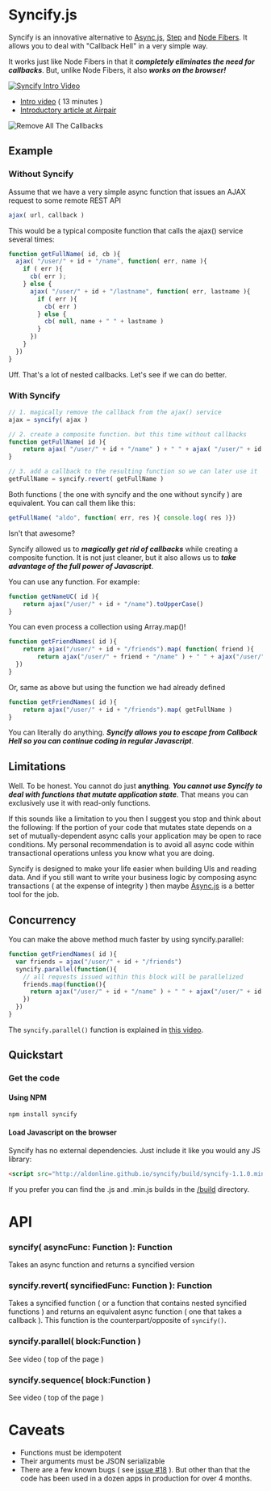 # Syncify.js

Syncify is an innovative alternative to [Async.js](https://github.com/caolan/async), [Step](https://github.com/creationix/step) and [Node Fibers](https://github.com/laverdet/node-fibers). It allows you to deal with "Callback Hell" in a very simple way.

It works just like Node Fibers in that it ***completely eliminates the need for callbacks***. But, unlike Node Fibers, it also ***works on the browser!***


[![Syncify Intro Video](https://dl.dropboxusercontent.com/u/497895/__permalinks/syncify-youtube-screenshot.png)](http://www.youtube.com/watch?v=hvlBpWlpdFo)

* [Intro video](http://www.youtube.com/watch?v=hvlBpWlpdFo) ( 13 minutes )
* [Introductory article at Airpair](http://airpair.com/javascript/syncify-tutorial)


![Remove All The Callbacks](https://dl.dropboxusercontent.com/u/497895/donkeyscript/images/allmeme.png)

## Example

### Without Syncify


Assume that we have a very simple async function that issues an AJAX request to some remote REST API

```javascript
ajax( url, callback )
```

This would be a typical composite function that calls the ajax() service several times:

```javascript
function getFullName( id, cb ){
  ajax( "/user/" + id + "/name", function( err, name ){
    if ( err ){
      cb( err );
    } else {
      ajax( "/user/" + id + "/lastname", function( err, lastname ){
        if ( err ){
          cb( err )
        } else {
          cb( null, name + " " + lastname )
        }
      })
    }
  })
}
```

Uff. That's a lot of nested callbacks. Let's see if we can do better.

### With Syncify

```javascript
// 1. magically remove the callback from the ajax() service
ajax = syncify( ajax )

// 2. create a composite function. but this time without callbacks
function getFullName( id ){
	return ajax( "/user/" + id + "/name" ) + " " + ajax( "/user/" + id + "/lastname" )
}

// 3. add a callback to the resulting function so we can later use it
getFullName = syncify.revert( getFullName )

```

Both functions ( the one with syncify and the one without syncify ) are equivalent. You can call them like this:

```javascript
getFullName( "aldo", function( err, res ){ console.log( res )})
```

Isn't that awesome?

Syncify allowed us to ***magically get rid of callbacks*** while creating a composite function.
It is not just cleaner, but it also allows us to ***take advantage of the full power of Javascript***.

You can use any function. For example:

```javascript
function getNameUC( id ){
	return ajax("/user/" + id + "/name").toUpperCase()
}
```

You can even process a collection using Array.map()!

```javascript
function getFriendNames( id ){
	return ajax("/user/" + id + "/friends").map( function( friend ){
		return ajax("/user/" + friend + "/name" ) + " " + ajax("/user/" + friend + "/lastname" )
  })
}
```

Or, same as above but using the function we had already defined

```javascript
function getFriendNames( id ){
	return ajax("/user/" + id + "/friends").map( getFullName )
}
```

You can literally do anything. ***Syncify allows you to escape from Callback Hell so you can continue coding in regular Javascript***.

## Limitations

Well. To be honest. You cannot do just **anything**. ***You cannot use Syncify to deal with functions that mutate application state***. That means you can exclusively use it with read-only functions.

If this sounds like a limitation to you then I suggest you stop and think about the following: If the portion of your code that mutates state depends on a set of mutually-dependent async calls your application may be open to race conditions. My personal recommendation is to avoid all async code within transactional operations unless you know what you are doing.

Syncify is designed to make your life easier when building UIs and reading data. And if you still want to write your business logic by composing async transactions ( at the expense of integrity ) then maybe [Async.js](https://github.com/caolan/async) is a better tool for the job.

## Concurrency

You can make the above method much faster by using syncify.parallel:

```javascript
function getFriendNames( id ){
  var friends = ajax("/user/" + id + "/friends")
  syncify.parallel(function(){
    // all requests issued within this block will be parallelized
    friends.map(function(){
      return ajax("/user/" + id + "/name" ) + " " + ajax("/user/" + id + "/lastname" )
    })
  })
}
```

The `syncify.parallel()` function is explained in [this video](http://www.youtube.com/watch?v=hvlBpWlpdFo).

## Quickstart

### Get the code

#### Using NPM

```shell
npm install syncify
```

#### Load Javascript on the browser

Syncify has no external dependencies. Just include it like you would any JS library:

```html
<script src="http://aldonline.github.io/syncify/build/syncify-1.1.0.min.js"/>
```

If you prefer you can find the .js and .min.js builds in the [/build](https://github.com/aldonline/syncify/tree/master/build) directory.


# API

### syncify( asyncFunc: Function ): Function

Takes an async function and returns a syncified version

### syncify.revert( syncifiedFunc: Function ): Function

Takes a syncified function ( or a function that contains nested syncified functions ) and returns an equivalent async function ( one that takes a callback ). This function is the counterpart/opposite of `syncify()`.

### syncify.parallel( block:Function )

See video ( top of the page )

### syncify.sequence( block:Function )

See video ( top of the page )


# Caveats

* Functions must be idempotent
* Their arguments must be JSON serializable
* There are a few known bugs ( see [issue #18](https://github.com/aldonline/syncify/issues/18) ). But other than that the code has been used in a dozen apps in production for over 4 months.



